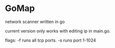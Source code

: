 # GoMap
network scanner written in go


current version only works with editing ip in main.go.

flags: -f runs all tcp ports. -s runs port 1-1024
